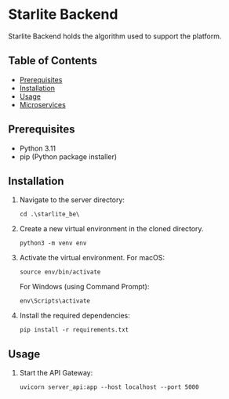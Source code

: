 # Starlite Backend

Starlite Backend holds the algorithm used to support the platform. <WIP>

## Table of Contents
- [Prerequisites](#prerequisites)
- [Installation](#installation)
- [Usage](#usage)
- [Microservices](#microservices)

## Prerequisites
- Python 3.11
- pip (Python package installer)

## Installation

1. Navigate to the server directory:
    ```
    cd .\starlite_be\
    ```

2. Create a new virtual environment in the cloned directory. 
   ```
   python3 -m venv env
   ```

3. Activate the virtual environment. 
   For macOS:
   ```
   source env/bin/activate
   ```
   For Windows (using Command Prompt):
   ```
   env\Scripts\activate
   ```

4. Install the required dependencies:

    ```
    pip install -r requirements.txt
    ```

## Usage

1. Start the API Gateway:

    ```
    uvicorn server_api:app --host localhost --port 5000
    ```